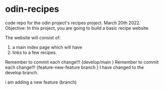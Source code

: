 # odin-recipes
code repo for the odin project's recipes project.
March 20th 2022.
Objective:
In this project, you are going to build a basic recipe website.

The website will consist of: 

1. a main index page which will have 
2. links to a few recipes. 

Remember to commit each change!!! {develop/main
}
Remember to commit each change!!! {feature-new-feature branch
}
I have changed to the develop branch.

i am adding a new feature (branch)
